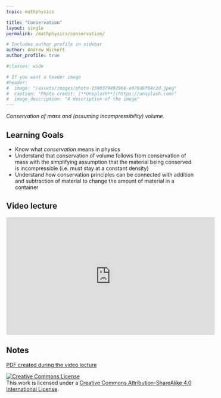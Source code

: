```yaml
---
topic: mathphysics

title: "Conservation"
layout: single
permalink: /mathphysics/conservation/

# Includes author profile in sidebar
author: Andrew Wickert
author_profile: true

#classes: wide

# If you want a header image
#header:
#  image: "/assets/images/photo-1590379492966-e076d8f84c2d.jpeg"
#  caption: "Photo credit: [**Unsplash**](https://unsplash.com)"
#  image_description: "A description of the image"
---
```


*Conservation of mass and (assuming incompressibility) volume.*

## Learning Goals

* Know what *conservation* means in physics
* Understand that conservation of volume follows from conservation of mass with the simplifying assumption that the material being conserved is incompressible (i.e. must stay at a constant density)
* Understand how conservation principles can be connected with addition and subtraction of material to change the amount of material in a container

## Video lecture

<iframe width="560" height="315" src="https://www.youtube.com/embed/5_7_ux6pFNc" frameborder="0" allow="accelerometer; autoplay; clipboard-write; encrypted-media; gyroscope; picture-in-picture" allowfullscreen></iframe>

## Notes

[PDF created during the video lecture](/assets/images/mathphysics/Conservation.pdf)


<a rel="license" href="http://creativecommons.org/licenses/by-sa/4.0/"><img alt="Creative Commons License" style="border-width:0" src="https://i.creativecommons.org/l/by-sa/4.0/88x31.png" /></a><br />This work is licensed under a <a rel="license" href="http://creativecommons.org/licenses/by-sa/4.0/">Creative Commons Attribution-ShareAlike 4.0 International License</a>.
